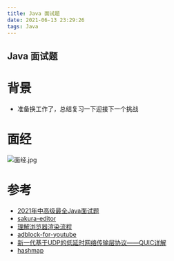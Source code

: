 ```yaml
---
title: Java 面试题
date: 2021-06-13 23:29:26
tags: Java
---
```


## Java 面试题

# 背景

* 准备换工作了，总结复习一下迎接下一个挑战
<!--more-->

# 面经

![面经.jpg](https://i.loli.net/2021/08/15/huUHbVO9deP2Fqm.jpg)

# 参考

* [2021年中高级最全Java面试题](https://zhuanlan.zhihu.com/p/346994550)
* [sakura-editor](https://github.com/sakura-editor/sakura)
* [理解浏览器渲染流程](https://www.liuxing.io/blog/how-browser-rendering-works/)
* [adblock-for-youtube](https://chrome.google.com/webstore/detail/adblock-for-youtube/cmedhionkhpnakcndndgjdbohmhepckk)
* [新一代基于UDP的低延时网络传输层协议——QUIC详解](https://www.ahfesco.com.cn/affairs/Article.asp?id=3466)
* [hashmap](https://howtodoinjava.com/java/collections/hashmap/how-hashmap-works-in-java/)